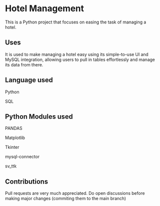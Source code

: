 # Hotel Management

This is a Python project that focuses on easing the task of managing a hotel.

## Uses

It is used to make managing a hotel easy using its simple-to-use UI and MySQL integration, allowing users to pull in tables effortlessly and manage its data from there.

## Language used 

Python

SQL 

## Python Modules used

PANDAS 

Matplotlib

Tkinter 

mysql-connector

sv_ttk 

## Contributions

Pull requests are very much appreciated. Do open discussions before making major changes (commiting them to the main branch)
